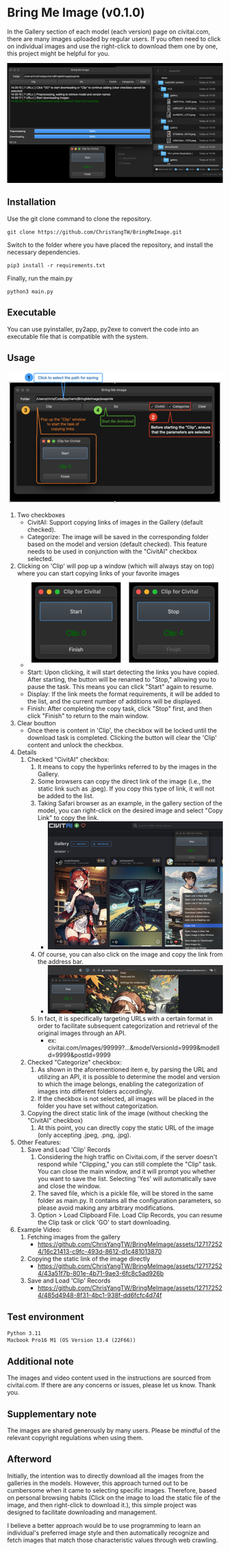 # Bring Me Image (v0.1.0)
In the Gallery section of each model (each version) page on civitai.com, there are many images uploaded by regular users. If you often need to click on individual images and use the right-click to download them one by one, this project might be helpful for you.

![sample1](examples/sample1_v0_1_0.png)

## Installation
Use the git clone command to clone the repository.
```
git clone https://github.com/ChrisYangTW/BringMeImage.git
```
Switch to the folder where you have placed the repository,
and install the necessary dependencies.
```
pip3 install -r requirements.txt
```
Finally, run the main.py
```
python3 main.py
```

## Executable
You can use pyinstaller, py2app, py2exe to convert the code into an executable file that is compatible with the system.

## Usage
![sample2](examples/sample2_v0_1_0.png)
1. Two checkboxes
   * CivitAI: Support copying links of images in the Gallery (default checked).
   * Categorize: The image will be saved in the corresponding folder based on the model and version (default checked). This feature needs to be used in conjunction with the "CivitAI" checkbox selected.
2. Clicking on 'Clip' will pop up a window (which will always stay on top) where you can start copying links of your favorite images
   * ![sample3](examples/sample3_v0_1_0.png)
   * Start: Upon clicking, it will start detecting the links you have copied. After starting, the button will be renamed to "Stop," allowing you to pause the task. This means you can click "Start" again to resume.
   * Display: If the link meets the format requirements, it will be added to the list, and the current number of additions will be displayed.
   * Finish: After completing the copy task, click "Stop" first, and then click "Finish" to return to the main window.
3. Clear boutton
   * Once there is content in 'Clip', the checkbox will be locked until the download task is completed. Clicking the button will clear the 'Clip' content and unlock the checkbox.
4. Details
   1. Checked "CivitAI" checkbox:
      1. It means to copy the hyperlinks referred to by the images in the Gallery.
      2. Some browsers can copy the direct link of the image (i.e., the static link such as .jpeg). If you copy this type of link, it will not be added to the list.
      3. Taking Safari browser as an example, in the gallery section of the model, you can right-click on the desired image and select "Copy Link" to copy the link.
         * ![sample4](examples/sample4_v0_1_0.png)
      4. Of course, you can also click on the image and copy the link from the address bar.
         * ![sample5](examples/sample5_v0_1_0.png)
      5. In fact, it is specifically targeting URLs with a certain format in order to facilitate subsequent categorization and retrieval of the original images through an API.
         * ex: civitai.com/images/99999?...&modelVersionId=9999&modelId=9999&postId=9999
   2. Checked "Categorize" checkbox:
      1. As shown in the aforementioned item e, by parsing the URL and utilizing an API, it is possible to determine the model and version to which the image belongs, enabling the categorization of images into different folders accordingly.
      2. If the checkbox is not selected, all images will be placed in the folder you have set without categorization.
   3. Copying the direct static link of the image (without checking the "CivitAI" checkbox)
      1. At this point, you can directly copy the static URL of the image (only accepting .jpeg, .png, .jpg).
5. Other Features:
   1. Save and Load 'Clip' Records
      1. Considering the high traffic on Civitai.com, if the server doesn't respond while "Clipping," you can still complete the "Clip" task. You can close the main window, and it will prompt you whether you want to save the list. Selecting 'Yes' will automatically save and close the window.
      2. The saved file, which is a pickle file, will be stored in the same folder as main.py. It contains all the configuration parameters, so please avoid making any arbitrary modifications.
      3. Option > Load Clipboard File. Load Clip Records, you can resume the Clip task or click 'GO' to start downloading.
6. Example Video:
   1. Fetching images from the gallery
      * https://github.com/ChrisYangTW/BringMeImage/assets/127172524/16c21413-c9fc-493d-8612-d1c481013870
   2. Copying the static link of the image directly
      * https://github.com/ChrisYangTW/BringMeImage/assets/127172524/43a51f7b-801e-4b71-9ae3-6fc8c5ad926b
   3. Save and Load 'Clip' Records
      * https://github.com/ChrisYangTW/BringMeImage/assets/127172524/485d4948-8f31-4bc1-938f-dd6fcfc4d74f


## Test environment
```
Python 3.11
Macbook Pro16 M1 (OS Version 13.4 (22F66))
```

## Additional note
The images and video content used in the instructions are sourced from civitai.com. If there are any concerns or issues, please let us know. Thank you.

## Supplementary note
The images are shared generously by many users. Please be mindful of the relevant copyright regulations when using them.

## Afterword
 Initially, the intention was to directly download all the images from the galleries in the models. However, this approach turned out to be cumbersome when it came to selecting specific images. Therefore, based on personal browsing habits (Click on the image to load the static file of the image, and then right-click to download it.), this simple project was designed to facilitate downloading and management.  
 
 I believe a better approach would be to use programming to learn an individual's preferred image style and then automatically recognize and fetch images that match those characteristic values through web crawling.
